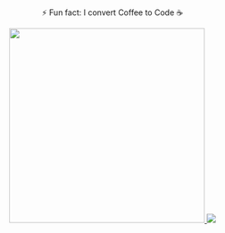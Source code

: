 <p align="center"> ⚡️ Fun fact: I convert Coffee to Code ☕️ </p>
<p align="center">
    <a href="#">
        <img src="https://github-readme-stats.vercel.app/api?username=haohao1029" width="350">
    </a> 
   <a href="#">
        <img src="https://streak-stats.demolab.com?user=haohao1029&theme=dark" />
    </a>
</p>
